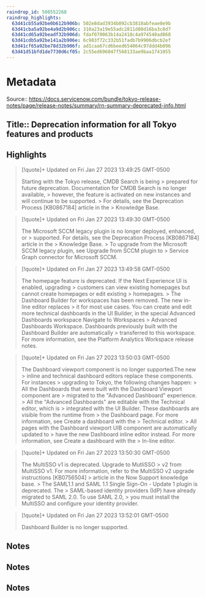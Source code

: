 ```yaml
---
raindrop_id: 508552268
raindrop_highlights:
  63d41cb55a92be0b612b906b: 502e8dad3934b092cb3810abfeae0e9b
  63d41cba5a92be4a9d2b906c: 310a23a19e55adc2811d80d16ba3c8d7
  63d41cd65a92beadf32b906d: fdaf070063b14a2418c4a974540ad868
  63d41cdb5a92be141a2b906e: 6c983f72c332b51fadb7b9906dbcb2ef
  63d41cf65a92be78d32b906f: ad1caa67cd6beed654064c97ddd4b096
  63d41d51bfd1de7730d6cf05: 2c55ed696047f568133ae9baa1741055
---
```


# Metadata
Source:: https://docs.servicenow.com/bundle/tokyo-release-notes/page/release-notes/summary/rn-summary-deprecated-info.html

Title:: Deprecation information for all Tokyo features and products
---



## Highlights

> [!quote]+ Updated on Fri Jan 27 2023 13:49:25 GMT-0500
>
> Starting with the Tokyo release, CMDB Search is being
&gt;              prepared for future deprecation. Documentation for CMDB Search is no longer available,
&gt;              however, the feature is activated on new instances and will continue to be supported.
&gt;              For details, see the Deprecation Process [KB0867184] article in the
&gt;              Knowledge Base.

> [!quote]+ Updated on Fri Jan 27 2023 13:49:30 GMT-0500
>
> The Microsoft SCCM legacy plugin is no longer deployed, enhanced, or
&gt;              supported. For details, see the Deprecation Process [KB0867184] article in the
&gt;              Knowledge Base.
&gt;            To upgrade from the Microsoft SCCM legacy plugin, see Upgrade from SCCM plugin to
&gt;                Service Graph connector for Microsoft SCCM.

> [!quote]+ Updated on Fri Jan 27 2023 13:49:58 GMT-0500
>
> The homepage feature is deprecated. If the Next Experience UI is enabled, upgrading
&gt;            customers can view existing homepages but cannot create homepages or edit existing
&gt;            homepages.
&gt;          The Dashboard Builder for workspaces has been removed. The new in-line editor replaces
&gt;            it for most use cases. You can create and edit more technical dashboards in the UI Builder, in the special Advanced Dashboards workspace Navigate to Workspaces &gt; Advanced Dashboards Workspace. Dashboards previously built with the Dashboard Builder are automatically
&gt;            transferred to this workspace. For more information, see the Platform Analytics Workspace release notes.

> [!quote]+ Updated on Fri Jan 27 2023 13:50:03 GMT-0500
>
> The Dashboard viewport component is no longer supported.The new
&gt;              inline and technical dashboard editors replace these components. For instances
&gt;              upgrading to Tokyo, the following changes happen:
&gt;                All the Dashboards that were built with the Dashboard Viewport component are
&gt;                  migrated to the &quot;Advanced Dashboard&quot; experience.
&gt;                All the &quot;Advanced Dashboards&quot; are editable with the Technical editor, which is
&gt;                  integrated with the UI Builder. These dashboards are visible from the runtime from
&gt;                  the Dashboard page. For more information, see Create a dashboard with the
&gt;                    Technical editor.
&gt;                All pages with the Dashboard viewport UIB component are automatically updated to
&gt;                  have the new Dashboard inline editor instead. For more information, see Create a dashboard with the
&gt;                    In-line editor.

> [!quote]+ Updated on Fri Jan 27 2023 13:50:30 GMT-0500
>
> The MultiSSO v1 is deprecated. Upgrade to MutliSSO
&gt;            v2 from MultiSSO v1. For more information, refer to the MultiSSO v2 upgrade instructions [KB0756504]
&gt;              article in the Now Support knowledge base.
&gt;          The SAML1.1 and SAML 1.1 Single Sign-On - Update 1 plugin is deprecated. The
&gt;            SAML-based identity providers (IdP) have already migrated to SAML 2.0. To use SAML 2.0,
&gt;            you must install the MultiSSO and configure your identity provider.

> [!quote]+ Updated on Fri Jan 27 2023 13:52:01 GMT-0500
>
> Dashboard Builder is no longer supported.
## Notes
## Notes
## Notes
